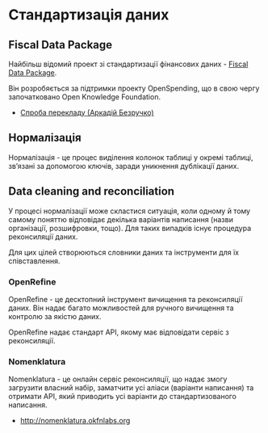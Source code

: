 # Стандартизація даних

## Fiscal Data Package

Найбільш відомий проект зі стандартизації фінансових даних - [Fiscal Data Package](http://fiscal.dataprotocols.org/spec/#data-files).

Він розробяється за підтримки проекту OpenSpending, що в свою чергу започатковано Open Knowledge Foundation.

* [Спроба перекладу (Аркадій Безручко)](https://docs.google.com/document/d/1yjLJVbLW0Bj9amuuMlOKsUt97Dk41eTNUBsApZGwyJw/edit)


## Нормалізація

Нормалізація - це процес виділення колонок таблиці у окремі таблиці, зв’язані за допомогою ключів, заради уникнення дублікації даних.

## Data cleaning and reconciliation

У процесі нормалізації може скластися ситуація, коли одному й тому самому поняттю відповідає декілька варіантів написання (назви організації, розшифровки, тощо). Для таких випадків існує процедура реконсиляції даних.

Для цих цілей створюються словники даних та інструменти для їх співставлення.

### OpenRefine

OpenRefine - це десктопний інструмент вичищення та реконсиляції даних. Він надає багато можливостей для ручного вичищення та контролю за якістю даних.

OpenRefine надає стандарт API, якому має відповідати сервіс з реконсиляції.

### Nomenklatura

Nomenklatura - це онлайн сервіс реконсиляції, що надає змогу загрузити власний набір, заматчити усі аліаси (варіанти написання) та отримати API, який приводить усі варіанти до стандартизованого написання.

* http://nomenklatura.okfnlabs.org

